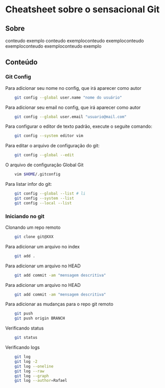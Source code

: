 # Cheatsheet sobre o sensacional Git

## Sobre

conteudo exemplo conteudo exemploconteudo exemploconteudo exemploconteudo exemploconteudo exemplo

## Conteúdo

### Git Config

Para adicionar seu nome no config, que irá aparecer como autor

```bash
    git config --global user.name "nome do usuário"
```

Para adicionar seu email no config, que irá aparecer como autor

```bash
    git config --global user.email "usuario@mail.com"
```

Para configurar o editor de texto padrão, execute o seguite comando:

```bash
    git config --system editor vim
```

Para editar o arquivo de configuração do git:

```bash
    git config --global --edit
```

O arquivo de configuração Global Git

```bash
    vim $HOME/.gitconfig
```

Para listar infor do git:

```bash
    git config --global --list # li
    git config --system --list
    git config --local --list
```
### Iniciando no git

Clonando um repo remoto
```bash
    git clone git@XXX
```

Para adicionar um arquivo no index
```bash
    git add .
```

Para adicionar um arquivo no HEAD
```bash
    git add commit -am "mensagem descritiva"
```

Para adicionar um arquivo no HEAD
```bash
    git add commit -am "mensagem descritiva"
```

Para adicionar as mudanças para o repo git remoto
```bash
    git push
    git push origin BRANCH
```

Verificando status
```bash
    git status
```

Verificando logs
```bash
    git log
    git log -2
    git log --oneline
    git log --raw
    git log --graph
    git log --author=Rafael
```


